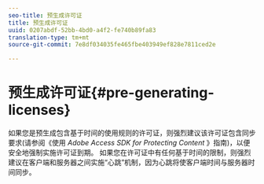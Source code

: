 ```yaml
---
seo-title: 预生成许可证
title: 预生成许可证
uuid: 0207abdf-52bb-4bd0-a4f2-fe740b89fa83
translation-type: tm+mt
source-git-commit: 7e8df034035fe465fbe403949ef828e7811ced2e

---
```



# 预生成许可证{#pre-generating-licenses}

如果您是预生成包含基于时间的使用规则的许可证，则强烈建议该许可证包含同步要求(请参阅《使用 *Adobe Access SDK for Protecting Content* 》指南)，以便安全地强制实施许可证到期。 如果您在许可证中有任何基于时间的限制，则强烈建议在客户端和服务器之间实施“心跳”机制，因为心跳将使客户端时间与服务器时间同步。
